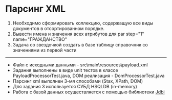 # Парсинг XML

1. Необходимо сформировать коллекцию, содержащую все виды документов в отсортированном порядке.
1. Вывести имена и значения всех атрибутов для par step="1" name="ГРАЖДАНСТВО" 
1. Задача со звездочкой создать в базе таблицу справочник со значениями из первой части

---

- Файл с исходными данными - src\main\resources\payload.xml
- Задания выполнены в виде unit тестов в классе PayloadProcessorTest.java, DOM реализация - DomProcessorTest.java
- Парсинг xml выполнен 3-мя способами (Stax, XPath, DOM)
- Для задания 3 используется СУБД HSQLDB (in-memory)
- Работа с базой данных осуществляется с помощью библиотеки [Jdbi](http://jdbi.org/)
